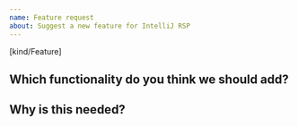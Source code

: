 ```yaml
---
name: Feature request
about: Suggest a new feature for IntelliJ RSP
---
```

[kind/Feature]

<!--

Welcome! - We kindly ask you to:

  1. Fill out the issue template below 

Thanks for understanding, and for contributing to the project!

-->

## Which functionality do you think we should add?


## Why is this needed?

